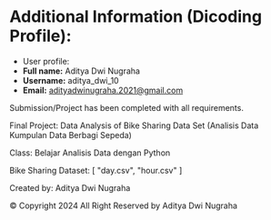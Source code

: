 # Additional Information (Dicoding Profile):

- User profile:
 - **Full name:** Aditya Dwi Nugraha
 - **Username:** aditya_dwi_10
 - **Email:** adityadwinugraha.2021@gmail.com

Submission/Project has been completed with all requirements.

Final Project: Data Analysis of Bike Sharing Data Set (Analisis Data Kumpulan Data Berbagi Sepeda)

Class: Belajar Analisis Data dengan Python

Bike Sharing Dataset: [
    "day.csv",
    "hour.csv"
]

Created by: Aditya Dwi Nugraha

© Copyright 2024 All Right Reserved by Aditya Dwi Nugraha
